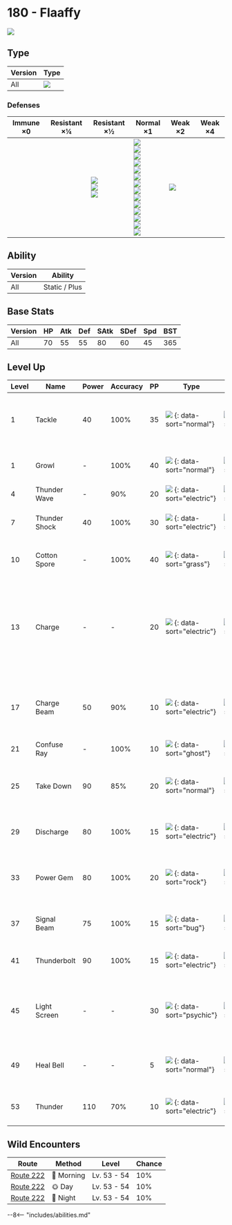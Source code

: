# 180 - Flaaffy
![][180]

## Type

Version | Type
---     | ---
All     | ![][electric]

### Defenses

Immune ×0 | Resistant ×¼ | Resistant ×½                                   | Normal ×1                                                                                                                                                                                             | Weak ×2         | Weak ×4
---       | ---          | ---                                            | ---                                                                                                                                                                                                   | ---             | ---
&nbsp;    | &nbsp;       | ![][flying]<br>![][steel]<br>![][electric]<br> | ![][normal]<br>![][fighting]<br>![][poison]<br>![][rock]<br>![][bug]<br>![][ghost]<br>![][fire]<br>![][water]<br>![][grass]<br>![][psychic]<br>![][ice]<br>![][dragon]<br>![][dark]<br>![][fairy]<br> | ![][ground]<br> | &nbsp;

## Ability

Version | Ability
---     | ---
All     | Static / Plus

## Base Stats

Version | HP  | Atk | Def | SAtk | SDef | Spd | BST
---     | --- | --- | --- | ---  | ---  | --- | ---
All     | 70  | 55  | 55  | 80   | 60   | 45  | 365

## Level Up

Level | Name          | Power | Accuracy | PP  | Type                                   | Damage Class                           | Description
---   | ---           | ---   | ---      | --- | ---                                    | ---                                    | ---
1     | Tackle        | 40    | 100%     | 35  | ![][normal] {: data-sort="normal"}     | ![][physical] {: data-sort="physical"} | Inflicts regular damage with no additional effect.
1     | Growl         | -     | 100%     | 40  | ![][normal] {: data-sort="normal"}     | ![][status] {: data-sort="status"}     | Lowers the target's Attack by one stage.
4     | Thunder Wave  | -     | 90%      | 20  | ![][electric] {: data-sort="electric"} | ![][status] {: data-sort="status"}     | Paralyzes the target.
7     | Thunder Shock | 40    | 100%     | 30  | ![][electric] {: data-sort="electric"} | ![][special] {: data-sort="special"}   | Has a 10% chance to paralyze the target.
10    | Cotton Spore  | -     | 100%     | 40  | ![][grass] {: data-sort="grass"}       | ![][status] {: data-sort="status"}     | Lowers the target's Speed by two stages.
13    | Charge        | -     | -        | 20  | ![][electric] {: data-sort="electric"} | ![][status] {: data-sort="status"}     | Raises the user's Special Defense by one stage.  User's Electric moves have doubled power next turn.
17    | Charge Beam   | 50    | 90%      | 10  | ![][electric] {: data-sort="electric"} | ![][special] {: data-sort="special"}   | Has a 70% chance to raise the user's Special Attack by one stage.
21    | Confuse Ray   | -     | 100%     | 10  | ![][ghost] {: data-sort="ghost"}       | ![][status] {: data-sort="status"}     | Confuses the target.
25    | Take Down     | 90    | 85%      | 20  | ![][normal] {: data-sort="normal"}     | ![][physical] {: data-sort="physical"} | User receives 1/4 the damage it inflicts in recoil.
29    | Discharge     | 80    | 100%     | 15  | ![][electric] {: data-sort="electric"} | ![][special] {: data-sort="special"}   | Has a 30% chance to paralyze the target.
33    | Power Gem     | 80    | 100%     | 20  | ![][rock] {: data-sort="rock"}         | ![][special] {: data-sort="special"}   | Inflicts regular damage with no additional effect.
37    | Signal Beam   | 75    | 100%     | 15  | ![][bug] {: data-sort="bug"}           | ![][special] {: data-sort="special"}   | Has a 10% chance to confuse the target.
41    | Thunderbolt   | 90    | 100%     | 15  | ![][electric] {: data-sort="electric"} | ![][special] {: data-sort="special"}   | Has a 10% chance to paralyze the target.
45    | Light Screen  | -     | -        | 30  | ![][psychic] {: data-sort="psychic"}   | ![][status] {: data-sort="status"}     | Reduces damage from special attacks by 50% for five turns.
49    | Heal Bell     | -     | -        | 5   | ![][normal] {: data-sort="normal"}     | ![][status] {: data-sort="status"}     | Cures the entire party of major status effects.
53    | Thunder       | 110   | 70%      | 10  | ![][electric] {: data-sort="electric"} | ![][special] {: data-sort="special"}   | Has a 30% chance to paralyze the target.

## Wild Encounters

Route       | Method    | Level       | Chance
---         | ---       | ---         | ---
[Route 222] | 🌅 Morning | Lv. 53 - 54 | 10%
[Route 222] | 🌞 Day     | Lv. 53 - 54 | 10%
[Route 222] | 🌙 Night   | Lv. 53 - 54 | 10%

--8<-- "includes/abilities.md"

[180]: ../img/pokemon/180.png
[normal]: ../img/types/normal.png
[fire]: ../img/types/fire.png
[fighting]: ../img/types/fighting.png
[water]: ../img/types/water.png
[flying]: ../img/types/flying.png
[grass]: ../img/types/grass.png
[poison]: ../img/types/poison.png
[electric]: ../img/types/electric.png
[ground]: ../img/types/ground.png
[psychic]: ../img/types/psychic.png
[rock]: ../img/types/rock.png
[ice]: ../img/types/ice.png
[bug]: ../img/types/bug.png
[dragon]: ../img/types/dragon.png
[ghost]: ../img/types/ghost.png
[dark]: ../img/types/dark.png
[steel]: ../img/types/steel.png
[fairy]: ../img/types/fairy.png
[physical]: ../img/types/physical.png
[special]: ../img/types/special.png
[status]: ../img/types/status.png
[Route 222]: ../../wild_pokemon/route_222/
